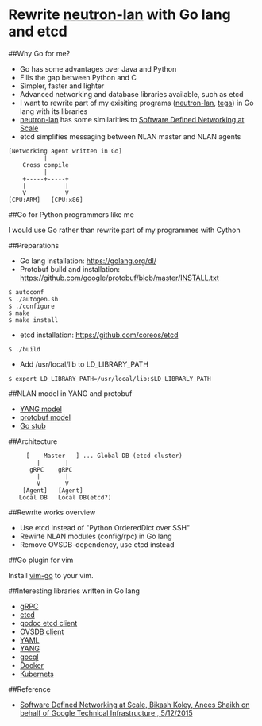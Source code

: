 # Rewrite [neutron-lan](https://github.com/araobp/neutron-lan) with Go lang and etcd

##Why Go for me?
- Go has some advantages over Java and Python
- Fills the gap between Python and C
- Simpler, faster and lighter
- Advanced networking and database libraries available, such as etcd
- I want to rewrite part of my exisiting programs ([neutron-lan](https://github.com/araobp/neutron-lan), [tega](https://github.com/araobp/tega)) in Go lang with its libraries
- [neutron-lan](https://github.com/araobp/neutron-lan) has some similarities to [Software Defined 
Networking at Scale](http://files.meetup.com/8218762/Bikash_Koley%20SDN_meetup%20May%202015.pdf)
- etcd simplifies messaging between NLAN master and NLAN agents

```
[Networking agent written in Go]
          |
    Cross compile
          |
    +-----+-----+
    |           |
    V           V
[CPU:ARM]   [CPU:x86]
```

##Go for Python programmers like me

I would use Go rather than rewrite part of my programmes with Cython

##Preparations
- Go lang installation: https://golang.org/dl/
- Protobuf build and installation: https://github.com/google/protobuf/blob/master/INSTALL.txt
```
$ autoconf
$ ./autogen.sh
$ ./configure
$ make
$ make install
```
- etcd installation: https://github.com/coreos/etcd
```
$ ./build
``` 
- Add /usr/local/lib to LD_LIBRARY_PATH
```
$ export LD_LIBRARY_PATH=/usr/local/lib:$LD_LIBRARLY_PATH

```
##NLAN model in YANG and protobuf
- [YANG model](./nlan/model/nlan/nlan.yang)
- [protobuf model](./nlan/model/nlan/nlan.proto)
- [Go stub](./nlan/model/nlan/nlan.pb.go)

##Architecture
```
     [    Master   ] ... Global DB (etcd cluster)
        |       |
      gRPC    gRPC
        |       |
        V       V
    [Agent]   [Agent]
   Local DB   Local DB(etcd?)
```
##Rewrite works overview
- Use etcd instead of "Python OrderedDict over SSH"
- Rewirte NLAN modules (config/rpc) in Go lang
- Remove OVSDB-dependency, use etcd instead

##Go plugin for vim

Install [vim-go](https://github.com/fatih/vim-go) to your vim.

##Interesting libraries written in Go lang
- [gRPC](https://github.com/grpc/grpc-go/)
- [etcd](https://github.com/coreos/etcd)
- [godoc etcd client](https://godoc.org/github.com/coreos/etcd/client)
- [OVSDB client](https://github.com/socketplane/libovsdb)
- [YAML](https://github.com/go-yaml/yaml)
- [YANG](https://github.com/openconfig/goyang)
- [gocql](https://github.com/gocql/gocql)
- [Docker](https://github.com/docker/docker)
- [Kubernets](https://github.com/kubernetes/kubernetes)

##Reference
- [Software Defined 
Networking at Scale, Bikash Koley, Anees Shaikh on behalf of Google Technical Infrastructure
, 5/12/2015](http://files.meetup.com/8218762/Bikash_Koley%20SDN_meetup%20May%202015.pdf)
